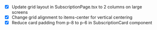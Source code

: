- [x] Update grid layout in SubscriptionPage.tsx to 2 columns on large screens
- [x] Change grid alignment to items-center for vertical centering
- [x] Reduce card padding from p-8 to p-6 in SubscriptionCard component
